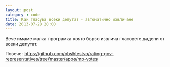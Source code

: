 ```yaml
---
layout: post
category : code
title: Как гласува всеки депутат - автоматично извличане
date: 2013-07-28 20:00
---
```


Вече имаме малка програмка която бързо извлича гласовете дадени от всеки депутат.

Повече: https://github.com/obshtestvo/rating-gov-representatives/tree/master/apps/mp-votes
